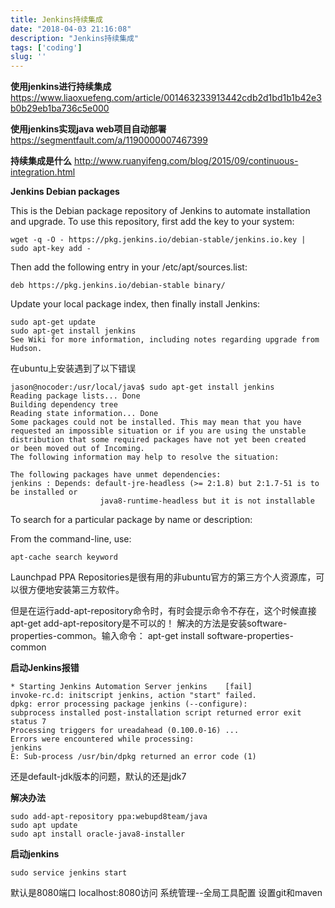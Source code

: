 ```yaml
---
title: Jenkins持续集成
date: "2018-04-03 21:16:08"
description: "Jenkins持续集成"
tags: ['coding']
slug: ''
---
```


**使用jenkins进行持续集成**
https://www.liaoxuefeng.com/article/001463233913442cdb2d1bd1b1b42e3b0b29eb1ba736c5e000

**使用jenkins实现java web项目自动部署**
https://segmentfault.com/a/1190000007467399

**持续集成是什么**
http://www.ruanyifeng.com/blog/2015/09/continuous-integration.html

**Jenkins Debian packages**

This is the Debian package repository of Jenkins to automate installation and upgrade. To use this repository, first add the key to your system:

```
wget -q -O - https://pkg.jenkins.io/debian-stable/jenkins.io.key | sudo apt-key add -
```

Then add the following entry in your /etc/apt/sources.list:

```
deb https://pkg.jenkins.io/debian-stable binary/
```

Update your local package index, then finally install Jenkins:
```
sudo apt-get update
sudo apt-get install jenkins
See Wiki for more information, including notes regarding upgrade from Hudson.
```

在ubuntu上安装遇到了以下错误
```
jason@nocoder:/usr/local/java$ sudo apt-get install jenkins
Reading package lists... Done
Building dependency tree
Reading state information... Done
Some packages could not be installed. This may mean that you have
requested an impossible situation or if you are using the unstable
distribution that some required packages have not yet been created
or been moved out of Incoming.
The following information may help to resolve the situation:

The following packages have unmet dependencies:
jenkins : Depends: default-jre-headless (>= 2:1.8) but 2:1.7-51 is to be installed or
                    java8-runtime-headless but it is not installable
```


To search for a particular package by name or description:

From the command-line, use:
```
apt-cache search keyword
```

Launchpad PPA Repositories是很有用的非ubuntu官方的第三方个人资源库，可以很方便地安装第三方软件。

但是在运行add-apt-repository命令时，有时会提示命令不存在，这个时候直接apt-get add-apt-repository是不可以的！
解决的方法是安装software-properties-common。输入命令：
apt-get install software-properties-common

**启动Jenkins报错**
```
* Starting Jenkins Automation Server jenkins    [fail]
invoke-rc.d: initscript jenkins, action "start" failed.
dpkg: error processing package jenkins (--configure):
subprocess installed post-installation script returned error exit status 7
Processing triggers for ureadahead (0.100.0-16) ...
Errors were encountered while processing:
jenkins
E: Sub-process /usr/bin/dpkg returned an error code (1)
```
还是default-jdk版本的问题，默认的还是jdk7

**解决办法**
```
sudo add-apt-repository ppa:webupd8team/java
sudo apt update
sudo apt install oracle-java8-installer
```

**启动jenkins**
```
sudo service jenkins start
```
默认是8080端口
localhost:8080访问
系统管理--全局工具配置 设置git和maven